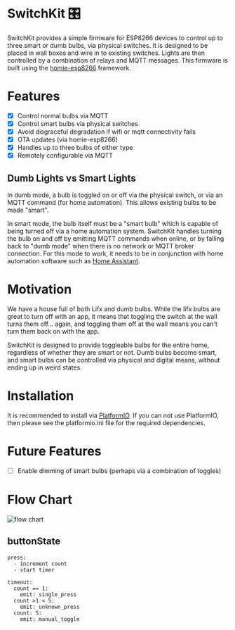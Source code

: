 # SwitchKit 🎛

SwitchKit provides a simple firmware for ESP8266 devices to control up to three smart or dumb bulbs, via physical switches. It is designed to be placed in wall boxes and wire in to existing switches. Lights are then controlled by a combination of relays and MQTT messages. This firmware is built using the [homie-esp8266](https://github.com/marvinroger/homie-esp8266) framework.

# Features

- [x] Control normal bulbs via MQTT
- [x] Control smart bulbs via physical switches
- [x] Avoid disgraceful degradation if wifi or mqtt connectivity fails
- [x] OTA updates (via homie-esp8266)
- [x] Handles up to three bulbs of either type
- [x] Remotely configurable via MQTT

## Dumb Lights vs Smart Lights

In dumb mode, a bulb is toggled on or off via the physical switch, or via an MQTT command (for home automation). This allows existing bulbs to be made "smart".

In smart mode, the bulb itself must be a "smart bulb" which is capable of being turned off via a home automation system. SwitchKit handles turning the bulb on and off by emitting MQTT commands when online, or by falling back to "dumb mode" when there is no network or MQTT broker connection. For this mode to work, it needs to be in conjunction with home automation software such as [Home Assistant](https://home-assistant.io).


# Motivation

We have a house full of both Lifx and dumb bulbs. While the lifx bulbs are great to turn off with an app, it means that toggling the switch at the wall turns them off… again, and toggling them off at the wall means you can't turn them back on with the app.

SwitchKit is designed to provide toggleable bulbs for the entire home, regardless of whether they are smart or not. Dumb bulbs become smart, and smart bulbs can be controlled via physical and digital means, without ending up in weird states.

# Installation

It is recommended to install via [PlatformIO](platformio.org). If you can not use PlatformIO, then please see the platformio.ini file for the required dependencies.

# Future Features

- [ ] Enable dimming of smart bulbs (perhaps via a combination of toggles)

# Flow Chart

![flow chart](https://cdn.rawgit.com/snikch/switchkit/master/docs/flowchart.svg)

## buttonState

```
press:
  - increment count
  - start timer

timeout:
  count == 1:
    emit: single_press
  count >1 < 5:
    emit: unknown_press
  count: 5:
    emit: manual_toggle
```
